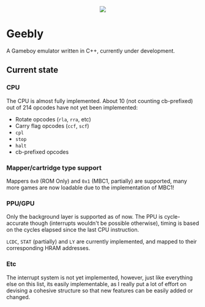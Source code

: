 <p align="center">
  <img src="https://user-images.githubusercontent.com/15825466/97769482-3c496d00-1b0a-11eb-8930-72a60e210d15.png">
</p>

# Geebly
A Gameboy emulator written in C++, currently under development.

## Current state
### CPU
The CPU is almost fully implemented. About 10 (not counting cb-prefixed) out of 214 opcodes have not yet been implemented:
- Rotate opcodes (`rla`, `rra`, etc)
- Carry flag opcodes (`ccf`, `scf`)
- `cpl`
- `stop`
- `halt`
- cb-prefixed opcodes

### Mapper/cartridge type support
Mappers `0x0` (ROM Only) and `0x1` (MBC1, partially) are supported, many more games are now loadable due to the implementation of MBC1! 

### PPU/GPU
Only the background layer is supported as of now. The PPU is cycle-accurate though (interrupts wouldn't be possible otherwise), timing is based on the cycles elapsed since the last CPU instruction.

`LCDC`, `STAT` (partially) and `LY` are currently implemented, and mapped to their corresponding HRAM addresses.

### Etc
The interrupt system is not yet implemented, however, just like everything else on this list, its easily implementable, as I really put a lot of effort on devising a cohesive structure so that new features can be easily added or changed.
